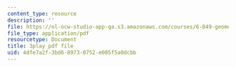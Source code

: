```yaml
---
content_type: resource
description: ''
file: https://ol-ocw-studio-app-qa.s3.amazonaws.com/courses/6-849-geometric-folding-algorithms-linkages-origami-polyhedra-fall-2012/4dfe7a2f3bd689730752e005f5a0dcbb_AxCavqjfy6w.pdf
file_type: application/pdf
resourcetype: Document
title: 3play pdf file
uid: 4dfe7a2f-3bd6-8973-0752-e005f5a0dcbb
---
```

